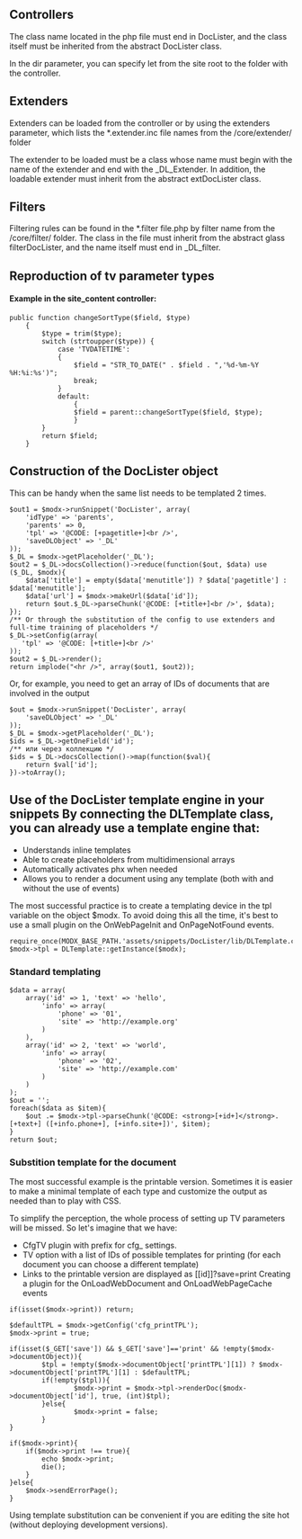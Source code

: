 ## Controllers

The class name located in the php file must end in DocLister, and the class itself must be inherited from the abstract DocLister class.

In the dir parameter, you can specify let from the site root to the folder with the controller.

## Extenders

Extenders can be loaded from the controller or by using the extenders parameter, which lists the *.extender.inc file names from the /core/extender/ folder

The extender to be loaded must be a class whose name must begin with the name of the extender and end with the _DL_Extender. In addition, the loadable extender must inherit from the abstract extDocLister class.

## Filters

Filtering rules can be found in the *.filter file.php by filter name from the /core/filter/ folder. The class in the file must inherit from the abstract glass filterDocLister, and the name itself must end in _DL_filter.

## Reproduction of tv parameter types

#### Example in the site_content controller:
```
public function changeSortType($field, $type)
    {
        $type = trim($type);
        switch (strtoupper($type)) {
            case 'TVDATETIME':
            {
                $field = "STR_TO_DATE(" . $field . ",'%d-%m-%Y %H:%i:%s')";
                break;
            }
            default:
                {
                $field = parent::changeSortType($field, $type);
                }
        }
        return $field;
    }
```

## Construction of the DocLister object

This can be handy when the same list needs to be templated 2 times.
```
$out1 = $modx->runSnippet('DocLister', array(
    'idType' => 'parents',
    'parents' => 0,
    'tpl' => '@CODE: [+pagetitle+]<br />',
    'saveDLObject' => '_DL'
));
$_DL = $modx->getPlaceholder('_DL');
$out2 = $_DL->docsCollection()->reduce(function($out, $data) use ($_DL, $modx){
    $data['title'] = empty($data['menutitle']) ? $data['pagetitle'] : $data['menutitle'];
    $data['url'] = $modx->makeUrl($data['id']);
    return $out.$_DL->parseChunk('@CODE: [+title+]<br />', $data);
});
/** Or through the substitution of the config to use extenders and full-time training of placeholders */
$_DL->setConfig(array(
   'tpl' => '@CODE: [+title+]<br />'
));
$out2 = $_DL->render();
return implode("<hr />", array($out1, $out2));
```
Or, for example, you need to get an array of IDs of documents that are involved in the output
```
$out = $modx->runSnippet('DocLister', array(
    'saveDLObject' => '_DL'
));
$_DL = $modx->getPlaceholder('_DL');
$ids = $_DL->getOneField('id');
/** или через коллекцию */
$ids = $_DL->docsCollection()->map(function($val){
    return $val['id'];
})->toArray();
```
## Use of the DocLister template engine in your snippets By connecting the DLTemplate class, you can already use a template engine that:

* Understands inline templates
* Able to create placeholders from multidimensional arrays
* Automatically activates phx when needed
* Allows you to render a document using any template (both with and without the use of events)

The most successful practice is to create a templating device in the tpl variable on the object $modx. To avoid doing this all the time, it's best to use a small plugin on the OnWebPageInit and OnPageNotFound events.
```
require_once(MODX_BASE_PATH.'assets/snippets/DocLister/lib/DLTemplate.class.php');
$modx->tpl = DLTemplate::getInstance($modx);
```
### Standard templating
```
$data = array(
    array('id' => 1, 'text' => 'hello', 
        'info' => array(
            'phone' => '01',
            'site' => 'http://example.org'
        )
    ),
    array('id' => 2, 'text' => 'world', 
        'info' => array(
            'phone' => '02',
            'site' => 'http://example.com'
        )
    )
);
$out = '';
foreach($data as $item){
    $out .= $modx->tpl->parseChunk('@CODE: <strong>[+id+]</strong>. [+text+] ([+info.phone+], [+info.site+])', $item);
}
return $out;
```
### Substition template for the document 
The most successful example is the printable version. Sometimes it is easier to make a minimal template of each type and customize the output as needed than to play with CSS.

To simplify the perception, the whole process of setting up TV parameters will be missed. So let's imagine that we have:

* CfgTV plugin with prefix for cfg_ settings.
* TV option with a list of IDs of possible templates for printing (for each document you can choose a different template)
* Links to the printable version are displayed as [[id]]?save=print
Creating a plugin for the OnLoadWebDocument and OnLoadWebPageCache events
```
if(isset($modx->print)) return;

$defaultTPL = $modx->getConfig('cfg_printTPL');
$modx->print = true;

if(isset($_GET['save']) && $_GET['save']=='print' && !empty($modx->documentObject)){
        $tpl = !empty($modx->documentObject['printTPL'][1]) ? $modx->documentObject['printTPL'][1] : $defaultTPL;
        if(!empty($tpl)){
                $modx->print = $modx->tpl->renderDoc($modx->documentObject['id'], true, (int)$tpl);
        }else{
                $modx->print = false;
        }
}

if($modx->print){
    if($modx->print !== true){
        echo $modx->print;
        die();
    }
}else{
    $modx->sendErrorPage();
}
```
Using template substitution can be convenient if you are editing the site hot (without deploying development versions).
